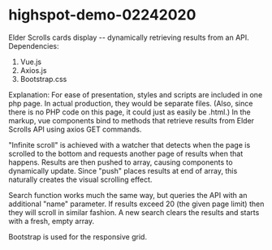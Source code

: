 # highspot-demo-02242020
Elder Scrolls cards display -- dynamically retrieving results from an API.
Dependencies:
1. Vue.js 
2. Axios.js 
3. Bootstrap.css

Explanation: 
For ease of presentation, styles and scripts are included in one php page. In actual production, they would be separate files. (Also, since there is no PHP code on this page, it could just as easily be .html.) In the markup, vue components bind to methods that retrieve results from Elder Scrolls API using axios GET commands. 

"Infinite scroll" is achieved with a watcher that detects when the page is scrolled to the bottom and requests another page of results when that happens. Results are then pushed to array, causing components to dynamically update. Since "push" places results at end of array, this naturally creates the visual scrolling effect.

Search function works much the same way, but queries the API with an additional "name" parameter. If results exceed 20 (the given page limit) then they will scroll in similar fashion. A new search clears the results and starts with a fresh, empty array. 

Bootstrap is used for the responsive grid.


